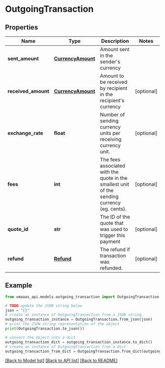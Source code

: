 # OutgoingTransaction


## Properties

Name | Type | Description | Notes
------------ | ------------- | ------------- | -------------
**sent_amount** | [**CurrencyAmount**](CurrencyAmount.md) | Amount sent in the sender&#39;s currency | 
**received_amount** | [**CurrencyAmount**](CurrencyAmount.md) | Amount to be received by recipient in the recipient&#39;s currency | [optional] 
**exchange_rate** | **float** | Number of sending currency units per receiving currency unit. | [optional] 
**fees** | **int** | The fees associated with the quote in the smallest unit of the sending currency (eg. cents). | [optional] 
**quote_id** | **str** | The ID of the quote that was used to trigger this payment | [optional] 
**refund** | [**Refund**](Refund.md) | The refund if transaction was refunded. | [optional] 

## Example

```python
from umaaas_api.models.outgoing_transaction import OutgoingTransaction

# TODO update the JSON string below
json = "{}"
# create an instance of OutgoingTransaction from a JSON string
outgoing_transaction_instance = OutgoingTransaction.from_json(json)
# print the JSON string representation of the object
print(OutgoingTransaction.to_json())

# convert the object into a dict
outgoing_transaction_dict = outgoing_transaction_instance.to_dict()
# create an instance of OutgoingTransaction from a dict
outgoing_transaction_from_dict = OutgoingTransaction.from_dict(outgoing_transaction_dict)
```
[[Back to Model list]](../README.md#documentation-for-models) [[Back to API list]](../README.md#documentation-for-api-endpoints) [[Back to README]](../README.md)


